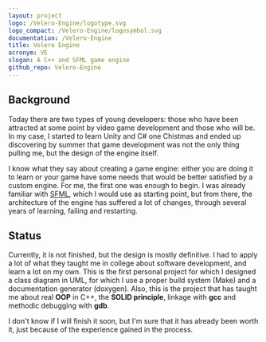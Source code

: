```yaml
---
layout: project
logo: /Velero-Engine/logotype.svg
logo_compact: /Velero-Engine/logosymbol.svg
documentation: /Velero-Engine
title: Velero Engine
acronym: VE
slogan: A C++ and SFML game engine
github_repo: Velero-Engine
---
```

## Background

Today there are two types of young developers: those who have been attracted at some point by video game development and those who will be. In my case, I started to learn Unity and C# one Chistmas and ended up discovering by summer that game development was not the only thing pulling me, but the design of the engine itself.

I know what they say about creating a game engine: either you are doing it to learn or your game have some needs that would be better satisfied by a custom engine. For me, the first one was enough to begin. I was already familiar with [SFML](sfml-dev.org/), which I would use as starting point, but from there, the architecture of the engine has suffered a lot of changes, through several years of learning, failing and restarting.

## Status

Currently, it is not finished, but the design is mostly definitive. I had to apply a lot of what they taught me in college about software development, and learn a lot on my own. This is the first personal project for which I designed a class diagram in UML, for which I use a proper build system (Make) and a documentation generator (doxygen). Also, this is the project that has taught me about real **OOP** in C++, the **SOLID principle**, linkage with **gcc** and methodic debugging with **gdb**.

I don't know if I will finish it soon, but I'm sure that it has already been worth it, just because of the experience gained in the process.
